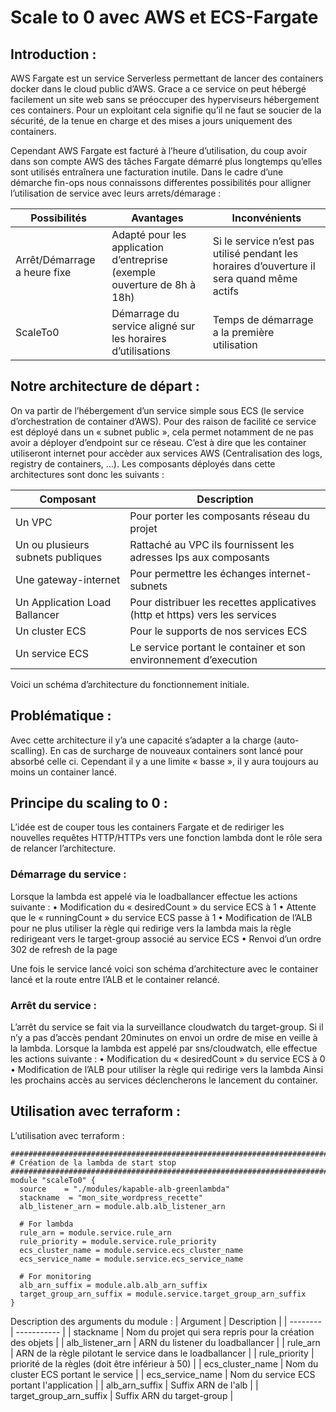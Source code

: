 
# Scale to 0 avec AWS et ECS-Fargate

## Introduction :

AWS Fargate est un service Serverless permettant de lancer des containers docker dans le cloud public d’AWS.
Grace a ce service on peut hébergé facilement un site web sans se préoccuper des hyperviseurs hébergement ces containers. Pour un exploitant cela signifie qu’il ne faut se soucier de la sécurité, de la tenue en charge et des mises a jours uniquement des containers.

Cependant AWS Fargate est facturé à l’heure d’utilisation, du coup avoir dans son compte AWS des tâches Fargate démarré plus longtemps qu’elles sont utilisés entraînera une facturation inutile.
Dans le cadre d’une démarche fin-ops nous connaissons differentes possibilités pour alligner l’utilisation de service avec leurs arrets/démarage :

| Possibilités | Avantages | Inconvénients |
| ------------ | --------- | ------------- |
| Arrêt/Démarrage a heure fixe | Adapté pour les application d’entreprise (exemple ouverture de 8h à 18h) | Si le service n’est pas utilisé pendant les horaires d’ouverture il sera quand même actifs |
| ScaleTo0 | Démarrage du service aligné sur les horaires d’utilisations | Temps de démarrage a la première utilisation |


## Notre architecture de départ :

On va partir de l’hébergement d’un service simple sous ECS (le service d’orchestration de container d’AWS). Pour des raison de facilité ce service est déployé dans un « subnet public », cela permet notamment de ne pas avoir a déployer d’endpoint sur ce réseau. C’est à dire que les container utiliseront internet pour accèder aux services AWS (Centralisation des logs, registry de containers, …).
Les composants déployés dans cette architectures sont donc les suivants :

| Composant | Description | 
| --------- | ----------- |
| Un VPC | Pour porter les composants réseau du projet |
| Un ou plusieurs subnets publiques | Rattaché au VPC ils fournissent les adresses Ips aux composants |
| Une gateway-internet |Pour permettre les échanges internet-subnets |
| Un Application Load Ballancer | Pour distribuer les recettes applicatives (http et https) vers les services |
| Un cluster ECS | Pour le supports de nos services ECS |
| Un service ECS | Le service portant le container et son environnement d’execution |

Voici un schéma d’architecture du fonctionnement initiale.

## Problématique :

Avec cette architecture il y’a une capacité s’adapter a la charge (auto-scalling). En cas de surcharge de nouveaux containers sont lancé pour absorbé celle ci. Cependant il y a une limite « basse », il y aura toujours au moins un container lancé.

## Principe du scaling to 0 :

L’idée est de couper tous les containers Fargate et de rediriger les nouvelles requêtes HTTP/HTTPs vers une fonction lambda dont le rôle sera de relancer l’architecture.

### Démarrage du service :

Lorsque la lambda est appelé via le loadballancer effectue les actions suivante : 
    • Modification du « desiredCount » du service ECS à 1
    • Attente que le « runningCount » du service ECS passe à 1
    • Modification de l’ALB pour ne plus utiliser la règle qui redirige vers la lambda mais la règle redirigeant vers le target-group associé au service ECS
    • Renvoi d’un ordre 302 de refresh de la page

Une fois le service lancé voici son schéma d’architecture avec le container lancé et la route entre l’ALB et le container relancé.

### Arrêt du service :

L’arrêt du service se fait via la surveillance cloudwatch du target-group. Si il n’y a pas d’accès pendant 20minutes on envoi un ordre de mise en veille à la lambda.
Lorsque la lambda est appelé par sns/cloudwatch, elle effectue les actions suivante :
    • Modification du « desiredCount » du service ECS à 0
    • Modification de l’ALB pour utiliser la règle qui redirige vers la lambda
Ainsi les prochains accès au services déclencherons le lancement du container.

## Utilisation avec terraform :

L’utilisation avec terraform :

```
###########################################################################
# Création de la lambda de start stop
###########################################################################
module "scaleTo0" {
  source    = "./modules/kapable-alb-greenlambda"
  stackname  = "mon_site_wordpress_recette"
  alb_listener_arn = module.alb.alb_listener_arn

  # For lambda
  rule_arn = module.service.rule_arn
  rule_priority = module.service.rule_priority
  ecs_cluster_name = module.service.ecs_cluster_name
  ecs_service_name = module.service.ecs_service_name

  # For monitoring
  alb_arn_suffix = module.alb.alb_arn_suffix
  target_group_arn_suffix = module.service.target_group_arn_suffix
}
```
Description des arguments du module :
| Argument | Description |
| -------- | ----------- |
| stackname | Nom du projet qui sera repris pour la création des objets |
| alb_listener_arn | ARN du listener du loadballancer |
| rule_arn | ARN de la règle pilotant le service dans le loadballancer |
| rule_priority | priorité de la règles (doit être inférieur à 50) |
| ecs_cluster_name | Nom du cluster ECS portant le service |
| ecs_service_name | Nom du service ECS portant l'application |
| alb_arn_suffix | Suffix ARN de l'alb |
| target_group_arn_suffix | Suffix ARN du target-group |
